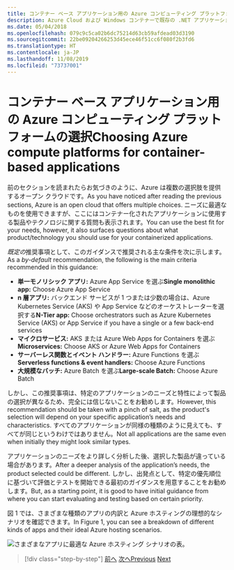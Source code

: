 ```yaml
---
title: コンテナー ベース アプリケーション用の Azure コンピューティング プラットフォームの選択
description: Azure Cloud および Windows コンテナーで既存の .NET アプリケーションを最新化する |コンテナー ベース アプリケーション用の Azure コンピューティング プラットフォームの選択
ms.date: 05/04/2018
ms.openlocfilehash: 079c9c5ca02b6dc75214d63cb59afdead03d3190
ms.sourcegitcommit: 22be09204266253d45ece46f51cc6f080f2b3fd6
ms.translationtype: HT
ms.contentlocale: ja-JP
ms.lasthandoff: 11/08/2019
ms.locfileid: "73737001"
---
```

# <a name="choosing-azure-compute-platforms-for-container-based-applications"></a><span data-ttu-id="882d1-103">コンテナー ベース アプリケーション用の Azure コンピューティング プラットフォームの選択</span><span class="sxs-lookup"><span data-stu-id="882d1-103">Choosing Azure compute platforms for container-based applications</span></span>

<span data-ttu-id="882d1-104">前のセクションを読まれたらお気づきのように、Azure は複数の選択肢を提供するオープン クラウドです。</span><span class="sxs-lookup"><span data-stu-id="882d1-104">As you have noticed after reading the previous sections, Azure is an open cloud that offers multiple choices.</span></span> <span data-ttu-id="882d1-105">ニーズに最適なものを使用できますが、ここにはコンテナー化されたアプリケーションに使用する製品やテクノロジに関する質問も表示されます。</span><span class="sxs-lookup"><span data-stu-id="882d1-105">You can use the best fit for your needs, however, it also surfaces questions about what product/technology you should use for your containerized applications.</span></span>

<span data-ttu-id="882d1-106">*既定の*推奨事項として、このガイダンスで推奨される主な条件を次に示します。</span><span class="sxs-lookup"><span data-stu-id="882d1-106">As a *by-default* recommendation, the following is the main criteria recommended in this guidance:</span></span>

- <span data-ttu-id="882d1-107">**単一モノリシック アプリ:** Azure App Service を選ぶ</span><span class="sxs-lookup"><span data-stu-id="882d1-107">**Single monolithic app:** Choose Azure App Service</span></span>
- <span data-ttu-id="882d1-108">**n 層アプリ:** バックエンド サービスが 1 つまたは少数の場合は、Azure Kubernetes Service (AKS) や App Service などのオーケストレーターを選択する</span><span class="sxs-lookup"><span data-stu-id="882d1-108">**N-Tier app:** Choose orchestrators such as Azure Kubernetes Service (AKS) or App Service if you have a single or a few back-end services</span></span>
- <span data-ttu-id="882d1-109">**マイクロサービス:** AKS または Azure Web Apps for Containers を選ぶ</span><span class="sxs-lookup"><span data-stu-id="882d1-109">**Microservices:** Choose AKS or Azure Web Apps for Containers</span></span>
- <span data-ttu-id="882d1-110">**サーバーレス関数とイベント ハンドラー:** Azure Functions を選ぶ</span><span class="sxs-lookup"><span data-stu-id="882d1-110">**Serverless functions & event handlers:** Choose Azure Functions</span></span>
- <span data-ttu-id="882d1-111">**大規模なバッチ:** Azure Batch を選ぶ</span><span class="sxs-lookup"><span data-stu-id="882d1-111">**Large-scale Batch:** Choose Azure Batch</span></span>

<span data-ttu-id="882d1-112">しかし、この推奨事項は、特定のアプリケーションのニーズと特性によって製品の選択が異なるため、完全には信じないことをお勧めします。</span><span class="sxs-lookup"><span data-stu-id="882d1-112">However, this recommendation should be taken with a pinch of salt, as the product's selection will depend on your specific application’s needs and characteristics.</span></span> <span data-ttu-id="882d1-113">すべてのアプリケーションが同様の種類のように見えても、すべてが同じというわけではありません。</span><span class="sxs-lookup"><span data-stu-id="882d1-113">Not all applications are the same even when initially they might look similar types.</span></span>

<span data-ttu-id="882d1-114">アプリケーションのニーズをより詳しく分析した後、選択した製品が違っている場合があります。</span><span class="sxs-lookup"><span data-stu-id="882d1-114">After a deeper analysis of the application’s needs, the product selected could be different.</span></span> <span data-ttu-id="882d1-115">しかし、出発点として、特定の優先順位に基づいて評価とテストを開始できる最初のガイダンスを用意することをお勧めします。</span><span class="sxs-lookup"><span data-stu-id="882d1-115">But, as a starting point, it is good to have initial guidance from where you can start evaluating and testing based on certain priority.</span></span>

<span data-ttu-id="882d1-116">図 1 では、さまざまな種類のアプリの内訳と Azure ホスティングの理想的なシナリオを確認できます。</span><span class="sxs-lookup"><span data-stu-id="882d1-116">In Figure 1, you can see a breakdown of different kinds of apps and their ideal Azure hosting scenarios.</span></span>

![さまざまなアプリに最適な Azure ホスティング シナリオの表。](./media/choosing-azure-compute-options-for-container-based-applications/azure-hosting-scenarios-for-apps.png)

> [!div class="step-by-step"]
> <span data-ttu-id="882d1-118">[前へ](when-to-deploy-windows-containers-to-azure-container-service-kubernetes.md)
> [次へ](build-resilient-services-ready-for-the-cloud-embrace-transient-failures-in-the-cloud.md)</span><span class="sxs-lookup"><span data-stu-id="882d1-118">[Previous](when-to-deploy-windows-containers-to-azure-container-service-kubernetes.md)
[Next](build-resilient-services-ready-for-the-cloud-embrace-transient-failures-in-the-cloud.md)</span></span>
